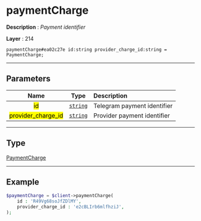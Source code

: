 # paymentCharge

**Description** : *Payment identifier*

**Layer** : 214

```tl
paymentCharge#ea02c27e id:string provider_charge_id:string = PaymentCharge;
```

---

## Parameters

| Name | Type | Description |
| :---: | :---: | :--- |
| <mark>id</mark> | [`string`](type/string) | Telegram payment identifier |
| <mark>provider_charge_id</mark> | [`string`](type/string) | Provider payment identifier |

---

## Type

[PaymentCharge](type/PaymentCharge)

---

## Example

```php
$paymentCharge = $client->paymentCharge(
	id : 'R49Vg68soJfZDlMY',
	provider_charge_id : 'e2cBLIrb6mlfhziJ',
);
```